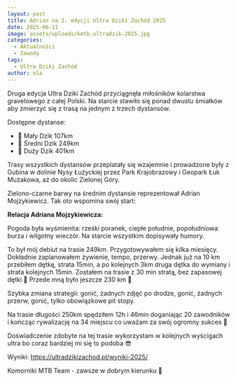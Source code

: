 ```yaml
---
layout: post
title: Adrian na 2. edycji Ultra Dziki Zachód 2025
date: 2025-06-11
image: assets/uploads/kmtb-ultradzik-2025.jpg
categories:
  - Aktualności
  - Zawody
tags:
  - Ultra Dziki Zachód
author: ola
---
```

Druga edycja Ultra Dziki Zachód przyciągnęła miłośników kolarstwa gravelowego z całej Polski. Na starcie stawiło się ponad dwustu śmiałków aby zmierzyć się z trasą na jednym z trzech dystansów.
<!--more-->

Dostępne dystanse:
- 🐗 Mały Dzik 107km
- 🐗 Średni Dzik 249km  
- 🐗 Duży Dzik 401km

Trasy wszystkich dystansów przeplatały się wzajemnie i prowadzone były z Gubina w dolinie Nysy Łużyckiej przez Park Krajobrazowy i Geopark Łuk Mużakowa, aż do okolic Zielonej Góry.

Zielono-czarne barwy na średnim dystansie reprezentował Adrian Mojzykiewicz. Tak oto wspomina swój start:

**Relacja Adriana Mojzykiewicza:**

Pogoda była wyśmienita: rześki poranek, ciepłe południe, popołudniowa burza i wilgotny wieczór. Na starcie wszystkim dopisywały humory.

To był mój debiut na trasie 249km. Przygotowywałem się kilka miesięcy. Dokładnie zaplanowałem żywienie, tempo, przerwy. Jednak już na 10 km przebiłem dętkę, strata 15min, a po kolejnych 3km druga dętka do wymiany i strata kolejnych 15min. Zostałem na trasie z 30 min stratą, bez zapasowej dętki 🫤 Przede mną było jeszcze 230 km 🫣

Szybka zmiana strategii: gonić, żadnych zdjęć po drodze, gonić, żadnych przerw, gonić, tylko obowiązkowe pit stopy.

Na trasie długości 250km spędziłem 12h i 46min doganiając 20 zawodników i kończąc rywalizację na 34 miejscu co uważam za swój ogromny sukces 💪

Doświadczenie zdobyte na tej trasie wykorzystam w kolejnych wyścigach ultra bo coraz bardziej mi się to podoba 😎

Wyniki: <https://ultradzikizachod.pl/wyniki-2025/>

Komorniki MTB Team - zawsze w dobrym kierunku 🙂
